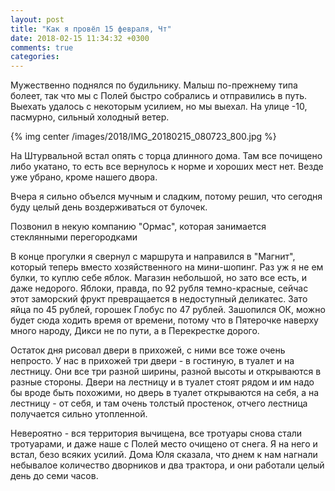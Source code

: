 ```yaml
---
layout: post
title: "Как я провёл 15 февраля, Чт"
date: 2018-02-15 11:34:32 +0300
comments: true
categories: 
---
```

Мужественно поднялся по будильнику. Малыш по-прежнему типа болеет, так что мы с Полей быстро собрались и отправились в путь. Выехать удалось с некоторым усилием, но мы выехал. На улице -10, пасмурно, сильный холодный ветер. 

{% img center /images/2018/IMG_20180215_080723_800.jpg %}

На Штурвальной встал опять с торца длинного дома. Там все почищено либо укатано, то есть все вернулось к норме и хороших мест нет. Везде уже убрано, кроме нашего двора.

Вчера я сильно объелся мучным и сладким, потому решил, что сегодня буду целый день воздерживаться от булочек.

Позвонил в некую компанию "Ормас", которая занимается стеклянными перегородками

В конце прогулки я свернул с маршрута и направился в "Магнит", который теперь вместо хозяйственного на мини-шопинг. Раз уж я не ем булки, то куплю себе яблок. Магазин небольшой, но зато все есть, и даже недорого. Яблоки, правда, по 92 рубля темно-красные, сейчас этот заморский фрукт превращается в недоступный деликатес. Зато яйца по 45 рублей, горошек Глобус по 47 рублей. Зашопился ОК, можно будет сюда ходить время от времени, потому что в Пятерочке наверху много народу, Дикси не по пути, а в Перекрестке дорого.

Остаток дня рисовал двери в прихожей, с ними все тоже очень непросто. У нас в прихожей три двери - в гостиную, в туалет и на лестницу. Они все три разной ширины, разной высоты и открываются в разные стороны. Двери на лестницу и в туалет стоят рядом и им надо бы вроде быть похожими, но дверь в туалет открываются на себя, а на лестницу - от себя, и там очень толстый простенок, отчего лестница получается сильно утопленной.









































Невероятно - вся территория вычищена, все тротуары снова стали тротуарами, и даже наше с Полей место очищено от снега. Я на него и встал, безо всяких усилий. Дома Юля сказала, что днем к нам нагнали небывалое количество дворников и два трактора, и они работали целый день до семи часов.